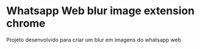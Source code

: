 # Whatsapp Web blur image extension chrome

Projeto desenvolvido para criar um blur em imagens do whatsapp web 